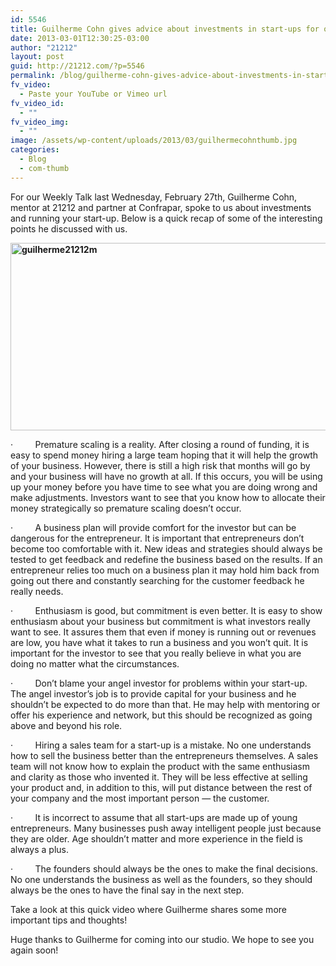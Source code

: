```yaml
---
id: 5546
title: Guilherme Cohn gives advice about investments in start-ups for our Weekly Talk!
date: 2013-03-01T12:30:25-03:00
author: "21212"
layout: post
guid: http://21212.com/?p=5546
permalink: /blog/guilherme-cohn-gives-advice-about-investments-in-start-ups-for-our-weekly-talk/
fv_video:
  - Paste your YouTube or Vimeo url
fv_video_id:
  - ""
fv_video_img:
  - ""
image: /assets/wp-content/uploads/2013/03/guilhermecohnthumb.jpg
categories:
  - Blog
  - com-thumb
---
```

For our Weekly Talk last Wednesday, February 27th, Guilherme Cohn, mentor at 21212 and partner at Confrapar, spoke to us about investments and running your start-up. Below is a quick recap of some of the interesting points he discussed with us.

<p style="text-align: left;">
  <b id="internal-source-marker_0.11631176015362144"><a href="http://21212.com/assets/wp-content/uploads/2013/03/guilherme21212m.jpg"><img class="size-full wp-image-5548 aligncenter" alt="guilherme21212m" src="{{ site.url }}/assets/wp-content/uploads/2013/03/guilherme21212m.jpg" width="540" height="300" srcset="{{ site.url }}/assets/wp-content/uploads/2013/03/guilherme21212m.jpg 540w, {{ site.url }}/assets/wp-content/uploads/2013/03/guilherme21212m-300x166.jpg 300w" sizes="(max-width: 540px) 100vw, 540px" /></a></b>
</p>

·         Premature scaling is a reality. After closing a round of funding, it is easy to spend money hiring a large team hoping that it will help the growth of your business. However, there is still a high risk that months will go by and your business will have no growth at all. If this occurs, you will be using up your money before you have time to see what you are doing wrong and make adjustments. Investors want to see that you know how to allocate their money strategically so premature scaling doesn’t occur.

·         A business plan will provide comfort for the investor but can be dangerous for the entrepreneur. It is important that entrepreneurs don’t become too comfortable with it. New ideas and strategies should always be tested to get feedback and redefine the business based on the results. If an entrepreneur relies too much on a business plan it may hold him back from going out there and constantly searching for the customer feedback he really needs.

·         Enthusiasm is good, but commitment is even better. It is easy to show enthusiasm about your business but commitment is what investors really want to see. It assures them that even if money is running out or revenues are low, you have what it takes to run a business and you won’t quit. It is important for the investor to see that you really believe in what you are doing no matter what the circumstances.

·         Don’t blame your angel investor for problems within your start-up. The angel investor’s job is to provide capital for your business and he shouldn’t be expected to do more than that. He may help with mentoring or offer his experience and network, but this should be recognized as going above and beyond his role.

·         Hiring a sales team for a start-up is a mistake. No one understands how to sell the business better than the entrepreneurs themselves. A sales team will not know how to explain the product with the same enthusiasm and clarity as those who invented it. They will be less effective at selling your product and, in addition to this, will put distance between the rest of your company and the most important person &#8212; the customer.

·         It is incorrect to assume that all start-ups are made up of young entrepreneurs. Many businesses push away intelligent people just because they are older. Age shouldn’t matter and more experience in the field is always a plus.

·         The founders should always be the ones to make the final decisions. No one understands the business as well as the founders, so they should always be the ones to have the final say in the next step.

Take a look at this quick video where Guilherme shares some more important tips and thoughts!



Huge thanks to Guilherme for coming into our studio. We hope to see you again soon!